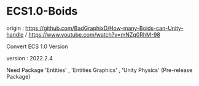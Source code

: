 # ECS1.0-Boids

origin : https://github.com/BadGraphixD/How-many-Boids-can-Unity-handle /
          https://www.youtube.com/watch?v=mNZq0RhM-98
         
Convert ECS 1.0 Version


version : 2022.2.4

Need Package  'Entities' , 'Entities Graphics' , 'Unity Physics'
(Pre-release Package)

